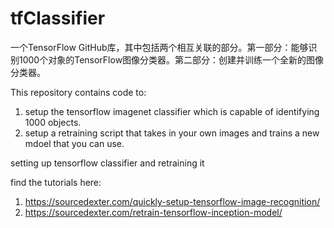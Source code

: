 # tfClassifier

一个TensorFlow GitHub库，其中包括两个相互关联的部分。第一部分：能够识别1000个对象的TensorFlow图像分类器。第二部分：创建并训练一个全新的图像分类器。

This repository contains code to: 
1) setup the tensorflow imagenet classifier which is capable of identifying 1000 objects.
2) setup a retraining script that takes in your own images and trains a new mdoel that you can use.

setting up tensorflow classifier and retraining it 

find the tutorials here:
1) https://sourcedexter.com/quickly-setup-tensorflow-image-recognition/
2) https://sourcedexter.com/retrain-tensorflow-inception-model/
